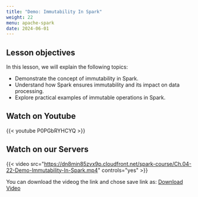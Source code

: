 ```yaml
---
title: "Demo: Immutability In Spark"
weight: 22
menu: apache-spark
date: 2024-06-01
---
```


## Lesson objectives

In this lesson, we will explain the following topics:
- Demonstrate the concept of immutability in Spark.
- Understand how Spark ensures immutability and its impact on data processing.
- Explore practical examples of immutable operations in Spark.

## Watch on Youtube

{{< youtube P0PGbRYHCYQ >}}

## Watch on our Servers

{{< video src="https://dn8min85zvx9p.cloudfront.net/spark-course/Ch.04-22-Demo-Immutability-In-Spark.mp4" controls="yes" >}}

You can download the videog the link and chose save link as: [Download Video](https://dn8min85zvx9p.cloudfront.net/spark-course/Ch.04-22-Demo-Immutability-In-Spark.mp4)
